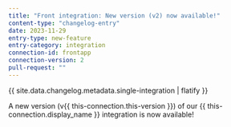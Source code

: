 ```yaml
---
title: "Front integration: New version (v2) now available!"
content-type: "changelog-entry"
date: 2023-11-29
entry-type: new-feature
entry-category: integration
connection-id: frontapp
connection-version: 2
pull-request: ""
---
```

{{ site.data.changelog.metadata.single-integration | flatify }}

A new version (v{{ this-connection.this-version }}) of our {{ this-connection.display_name }} integration is now available!